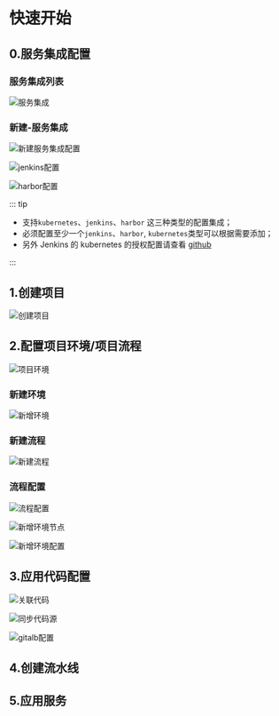 # 快速开始

## 0.服务集成配置

### 服务集成列表
![服务集成](https://images.gitee.com/uploads/images/2021/0923/103128_93df9329_64341.png "屏幕截图.png")

### 新建-服务集成

![新建服务集成配置](https://images.gitee.com/uploads/images/2021/0923/103715_3217b8c8_64341.png "屏幕截图.png")


![jenkins配置](https://images.gitee.com/uploads/images/2021/0923/104749_4fb51e7c_64341.png "屏幕截图.png")


![harbor配置](https://images.gitee.com/uploads/images/2021/0923/104849_2e7187c4_64341.png "屏幕截图.png")

::: tip

* 支持`kubernetes`、`jenkins`、`harbor` 这三种类型的配置集成；
* 必须配置至少一个`jenkins`、`harbor`, `kubernetes`类型可以根据需要添加；
* 另外 Jenkins 的 kubernetes 的授权配置请查看 [github](https://github.com/warm-native/docs/tree/master/topic002/deploy)

:::


## 1.创建项目

![创建项目](https://images.gitee.com/uploads/images/2021/0923/105229_7541a9bc_64341.png "屏幕截图.png")

## 2.配置项目环境/项目流程

![项目环境](https://images.gitee.com/uploads/images/2021/0923/105404_2aea2687_64341.png "屏幕截图.png")

### 新建环境

![新增环境](https://images.gitee.com/uploads/images/2021/0923/105804_03d0ef93_64341.png "屏幕截图.png")

### 新建流程
![新建流程](https://images.gitee.com/uploads/images/2021/0923/110031_b935751a_64341.png "屏幕截图.png")

### 流程配置

![流程配置](https://images.gitee.com/uploads/images/2021/0923/110208_0b114a67_64341.png "屏幕截图.png")


![新增环境节点](https://images.gitee.com/uploads/images/2021/0923/110407_50e6c672_64341.png "屏幕截图.png")

![新增环境配置](https://images.gitee.com/uploads/images/2021/0923/113520_4a9cc9fd_64341.png "屏幕截图.png")
## 3.应用代码配置

![关联代码](https://images.gitee.com/uploads/images/2021/0923/113615_38f7e734_64341.png "屏幕截图.png")

![同步代码源](https://images.gitee.com/uploads/images/2021/0923/113713_659d3f2f_64341.png "屏幕截图.png")

![gitalb配置](https://images.gitee.com/uploads/images/2021/0923/113809_930ad4e2_64341.png "屏幕截图.png")

## 4.创建流水线

## 5.应用服务

